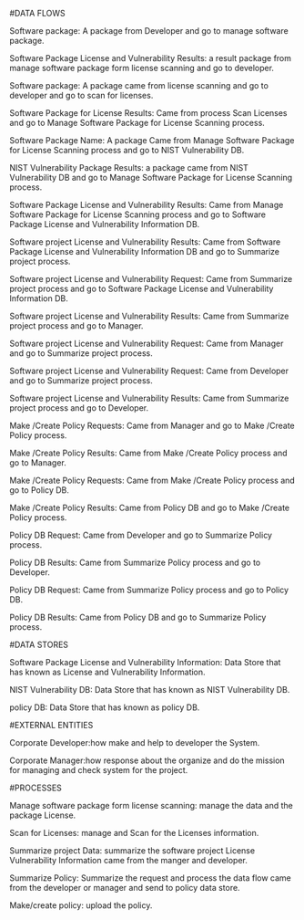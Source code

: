 
#DATA FLOWS 

  Software package: A package from Developer and go to manage software package.

  Software Package License and Vulnerability Results: a result package from manage software package form license scanning and go to developer.

  Software package: A package came from license scanning and go to developer and go to scan for licenses.

  Software Package for License Results: Came from process Scan Licenses and go to Manage Software Package for License Scanning process.

  Software Package Name: A package Came from Manage Software Package for License Scanning process and go to NIST Vulnerability DB.

  NIST Vulnerability Package Results: a package came from NIST Vulnerability DB and go to Manage Software Package for License Scanning process.

  Software Package License and Vulnerability Results: Came from Manage Software Package for License Scanning process and go to Software Package License and Vulnerability Information DB.

  Software project License and Vulnerability Results: Came from Software Package License and Vulnerability Information DB and go to Summarize project process.

  Software project License and Vulnerability Request: Came from Summarize project process and go to Software Package License and Vulnerability Information DB.

  Software project License and Vulnerability Results: Came from Summarize project process and go to Manager.

  Software project License and Vulnerability Request: Came from Manager and go to Summarize project process. 

  Software project License and Vulnerability Request: Came from Developer and go to Summarize project process. 

  Software project License and Vulnerability Results: Came from Summarize project process and go to Developer. 

  Make /Create Policy Requests: Came from Manager and go to Make /Create Policy process.

  Make /Create Policy Results: Came from Make /Create Policy process and go to Manager. 

  Make /Create Policy Requests: Came from Make /Create Policy process and go to Policy DB.

  Make /Create Policy Results: Came from Policy DB and go to Make /Create Policy process.

  Policy DB Request: Came from Developer and go to Summarize Policy process.  

  Policy DB Results: Came from Summarize Policy process and go to Developer.

  Policy DB Request: Came from Summarize Policy process and go to Policy DB.  

  Policy DB Results: Came from Policy DB and go to Summarize Policy process. 
  
#DATA STORES

   Software Package License and Vulnerability Information: Data Store that has known as License and Vulnerability Information.

   NIST Vulnerability DB: Data Store that has known as NIST Vulnerability DB.

   policy DB: Data Store that has known as policy DB. 

#EXTERNAL ENTITIES 
 
  Corporate Developer:how make and help to developer the System.
  
  Corporate Manager:how response about the organize and do the mission
    for managing and check system for the project.

    
#PROCESSES

  Manage software package form license scanning: manage the data and the package License.

  Scan for Licenses: manage and Scan for the Licenses information.

  Summarize project Data: summarize the software project License Vulnerability Information came from the manger and developer.

  Summarize Policy: Summarize the request and process the data flow came from the developer or   manager and send to policy data store.

  Make/create policy: upload the policy.

  
